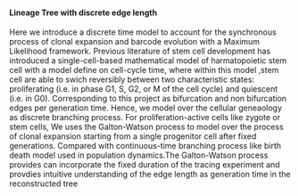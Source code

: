 #### Lineage Tree with discrete edge length
Here we introduce a discrete time model to account for the synchronous process of clonal expansion and barcode evolution with a Maximum Likelihood framework. Previous literature of stem cell development has introduced a single-cell-based mathematical model of harmatopoietic stem cell with a model define on cell-cycle time, where within this model ,stem cell are able to swich reversibly between two characteristic states: proliferating (i.e. in phase G1, S, G2, or M of the cell cycle) and quiescent (i.e. in G0). Corresponding to this project as bifurcation and non bifurcation edges per generation time. Hence, we model over the cellular geneaology as discrete branching process. For proliferation-active cells like zygote or stem cells, We uses the Galton-Watson process to model over the process of  clonal expansion starting from a single progenitor cell after fixed generations. Compared with continuous-time branching process like birth death model used in population dynamics.The Galton-Watson process provides can incorporate the fixed duration of the tracing experiment and provdies intuitive understanding of the edge length as generation time in the reconstructed tree
